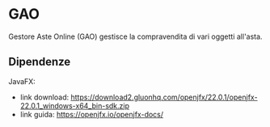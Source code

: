 # GAO
 Gestore Aste Online (GAO) gestisce la compravendita di vari oggetti all'asta.

## Dipendenze
JavaFX:
* link download: https://download2.gluonhq.com/openjfx/22.0.1/openjfx-22.0.1_windows-x64_bin-sdk.zip
* link guida: https://openjfx.io/openjfx-docs/